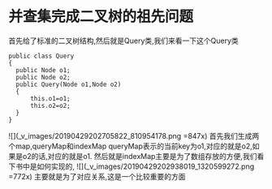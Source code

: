# 并查集完成二叉树的祖先问题
首先给了标准的二叉树结构,然后就是Query类,我们来看一下这个Query类
```
public class Query
{
  public Node o1;
  public Node o2;
  public Query(Node o1,Node o2)
  {
      this.o1=o1;
      this.o2=o2;
  }
}
```
![](_v_images/20190429202705822_810954178.png =847x)
首先我们生成两个map,queryMap和indexMap
queryMap表示的当前key为o1,对应的就是o2,如果是o2的话,对应的就是o1.
然后就是indexMap主要是为了数组存放的方便,我们看下书中是如何实现的,
![](_v_images/20190429202938019_1320599272.png =772x)
主要就是为了对应关系,这是一个比较重要的方面